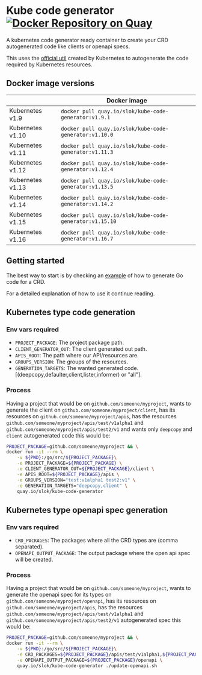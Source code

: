# Kube code generator [![Docker Repository on Quay](https://quay.io/repository/slok/kube-code-generator/status "Docker Repository on Quay")](https://quay.io/repository/slok/kube-code-generator)

A kubernetes code generator ready container to create your CRD autogenerated code like clients or openapi specs.

This uses the [official util](https://github.com/kubernetes/code-generator) created by Kubernetes to autogenerate the code required by Kubernetes resources.

## Docker image versions

|                   | Docker image                                             |
| ----------------- | -------------------------------------------------------- |
| Kubernetes v1.9   | `docker pull quay.io/slok/kube-code-generator:v1.9.1`    |
| Kubernetes v1.10  | `docker pull quay.io/slok/kube-code-generator:v1.10.0`   |
| Kubernetes v1.11  | `docker pull quay.io/slok/kube-code-generator:v1.11.3`  |
| Kubernetes v1.12  | `docker pull quay.io/slok/kube-code-generator:v1.12.4`   |
| Kubernetes v1.13  | `docker pull quay.io/slok/kube-code-generator:v1.13.5`   |
| Kubernetes v1.14  | `docker pull quay.io/slok/kube-code-generator:v1.14.2`   |
| Kubernetes v1.15  | `docker pull quay.io/slok/kube-code-generator:v1.15.10`  |
| Kubernetes v1.16  | `docker pull quay.io/slok/kube-code-generator:v1.16.7`   |

## Getting started

The best way to start is by checking an [example](example/) of how
to generate Go code for a CRD.

For a detailed explanation of how to use it continue reading.

## Kubernetes type code generation

### Env vars required

- `PROJECT_PACKAGE`: The project package path.
- `CLIENT_GENERATOR_OUT`: The client generated out path.
- `APIS_ROOT`: The path where our API/resources are.
- `GROUPS_VERSION`: The groups of the resources.
- `GENERATION_TARGETS`: The wanted generated code. [(deepcopy,defaulter,client,lister,informer) or "all"].

### Process

Having a project that would be on `github.com/someone/myproject`, wants to generate the client on `github.com/someone/myproject/client`, has its resources on `github.com/someone/myproject/apis`, has the resources `github.com/someone/myproject/apis/test/v1alpha1` and `github.com/someone/myproject/apis/test2/v1` and wants only `deepcopy` and `client` autogenerated code this would be:

```bash
PROJECT_PACKAGE=github.com/someone/myproject && \
docker run -it --rm \
    -v ${PWD}:/go/src/${PROJECT_PACKAGE}\
    -e PROJECT_PACKAGE=${PROJECT_PACKAGE} \
    -e CLIENT_GENERATOR_OUT=${PROJECT_PACKAGE}/client \
    -e APIS_ROOT=${PROJECT_PACKAGE}/apis \
    -e GROUPS_VERSION="test:v1alpha1 test2:v1" \
    -e GENERATION_TARGETS="deepcopy,client" \
    quay.io/slok/kube-code-generator
```

## Kubernetes type openapi spec generation

### Env vars required

- `CRD_PACKAGES`: The packages where all the CRD types are (comma separated).
- `OPENAPI_OUTPUT_PACKAGE`: The output package where the open api spec will be created.

### Process

Having a project that would be on `github.com/someone/myproject`, wants to generate the openapi spec for its types on `github.com/someone/myproject/openapi`, has its resources on `github.com/someone/myproject/apis`, has the resources `github.com/someone/myproject/apis/test/v1alpha1` and `github.com/someone/myproject/apis/test2/v1` autogenerated spec this would be:

```bash
PROJECT_PACKAGE=github.com/someone/myproject && \
docker run -it --rm \
    -v ${PWD}:/go/src/${PROJECT_PACKAGE}\
    -e CRD_PACKAGES=${PROJECT_PACKAGE}/apis/test/v1alpha1,${PROJECT_PACKAGE}/apis/test2/v1 \
    -e OPENAPI_OUTPUT_PACKAGE=${PROJECT_PACKAGE}/openapi \
    quay.io/slok/kube-code-generator ./update-openapi.sh
```
